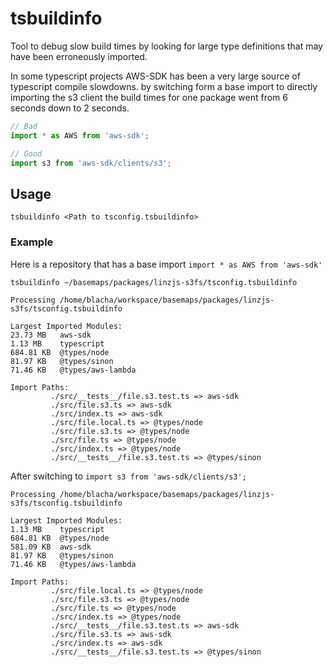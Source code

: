 # tsbuildinfo

Tool to debug slow build times by looking for large type definitions that may have been erroneously imported.


In some typescript projects AWS-SDK has been a very large source of typescript compile slowdowns.
by switching form a base import to directly importing the s3 client the build times for one package went from 6 seconds down to 2 seconds.

```typescript
// Bad
import * as AWS from 'aws-sdk';

// Good
import s3 from 'aws-sdk/clients/s3';
```

## Usage

```
tsbuildinfo <Path to tsconfig.tsbuildinfo>
```


### Example

Here is a repository that has a base import `import * as AWS from 'aws-sdk'`

```
tsbuildinfo ~/basemaps/packages/linzjs-s3fs/tsconfig.tsbuildinfo

Processing /home/blacha/workspace/basemaps/packages/linzjs-s3fs/tsconfig.tsbuildinfo

Largest Imported Modules: 
23.73 MB   aws-sdk
1.13 MB    typescript
684.81 KB  @types/node
81.97 KB   @types/sinon
71.46 KB   @types/aws-lambda

Import Paths:
         ./src/__tests__/file.s3.test.ts => aws-sdk
         ./src/file.s3.ts => aws-sdk
         ./src/index.ts => aws-sdk
         ./src/file.local.ts => @types/node
         ./src/file.s3.ts => @types/node
         ./src/file.ts => @types/node
         ./src/index.ts => @types/node
         ./src/__tests__/file.s3.test.ts => @types/sinon
```


After switching to `import s3 from 'aws-sdk/clients/s3';`

```
Processing /home/blacha/workspace/basemaps/packages/linzjs-s3fs/tsconfig.tsbuildinfo

Largest Imported Modules: 
1.13 MB    typescript
684.81 KB  @types/node
581.09 KB  aws-sdk
81.97 KB   @types/sinon
71.46 KB   @types/aws-lambda

Import Paths:
         ./src/file.local.ts => @types/node
         ./src/file.s3.ts => @types/node
         ./src/file.ts => @types/node
         ./src/index.ts => @types/node
         ./src/__tests__/file.s3.test.ts => aws-sdk
         ./src/file.s3.ts => aws-sdk
         ./src/index.ts => aws-sdk
         ./src/__tests__/file.s3.test.ts => @types/sinon
```